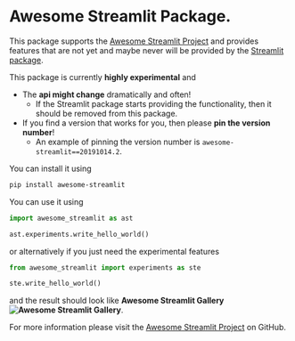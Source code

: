 # Awesome Streamlit Package.

This package supports the [Awesome Streamlit Project](https://github.com/MarcSkovMadsen/awesome-streamlit) and provides features that are not yet and maybe never will be provided by the [Streamlit package](https://pypi.org/project/streamlit/).

This package is currently **highly experimental** and

- The **api might change** dramatically and often!
  - If the Streamlit package starts providing the functionality, then it should be removed from this package.
- If you find a version that works for you, then please **pin the version number**!
  - An example of pinning the version number is `awesome-streamlit==20191014.2`.

You can install it using

```bash
pip install awesome-streamlit
```

You can use it using

```python
import awesome_streamlit as ast

ast.experiments.write_hello_world()
```

or alternatively if you just need the experimental features

```python
from awesome_streamlit import experiments as ste

ste.write_hello_world()
```

and the result should look like **Awesome Streamlit Gallery ![Awesome Streamlit Gallery](https://cdn.rawgit.com/sindresorhus/awesome/d7305f38d29fed78fa85652e3a63e154dd8e8829/media/badge.svg)**.

For more information please visit the [Awesome Streamlit Project](https://github.com/MarcSkovMadsen/awesome-streamlit) on GitHub.
